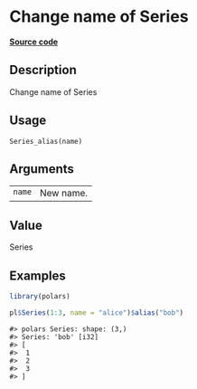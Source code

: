 

# Change name of Series

[**Source code**](https://github.com/pola-rs/r-polars/tree/main/R/after-wrappers.R#L20)

## Description

Change name of Series

## Usage

<pre><code class='language-R'>Series_alias(name)
</code></pre>

## Arguments

<table>
<tr>
<td style="white-space: nowrap; font-family: monospace; vertical-align: top">
<code id="Series_alias_:_name">name</code>
</td>
<td>
New name.
</td>
</tr>
</table>

## Value

Series

## Examples

``` r
library(polars)

pl$Series(1:3, name = "alice")$alias("bob")
```

    #> polars Series: shape: (3,)
    #> Series: 'bob' [i32]
    #> [
    #>  1
    #>  2
    #>  3
    #> ]
